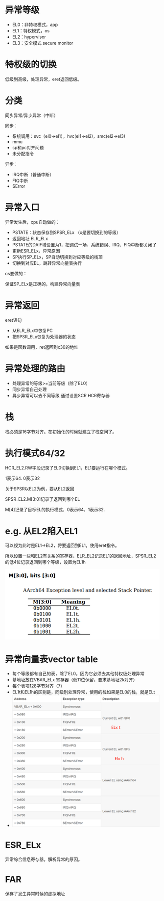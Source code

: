 # 异常等级

- EL0：非特权模式，app
- EL1：特权模式，os
- EL2：hypervisor
- EL3：安全模式 secure monitor

# 特权级的切换

低级到高级，处理异常，eret返回低级。

# 分类

同步异常/异步异常（中断）

同步：

- 系统调用：svc（el0->el1），hvc(el1->el2)，smc(el2->el3)
- mmu
- sp和pc对齐问题
- 未分配指令

异步：

- IRQ中断（普通中断）
- FIQ中断
- SError

# 异常入口

异常发生后，cpu自动做的：

- PSTATE：状态保存到SPSR_ELx （x是要切换到的等级）
- 返回地址 ELR_ELx
- PSTATE的DAIF域设置为1，把调试一场、系统错误、IRQ、FIQ中断都关闭了
- 更新ESR_ELx，异常原因
- SP执行SP_ELx，SP自动切换到对应等级的栈顶
- 切换到对应EL，跳转异常向量表执行

os要做的：

保证SP_ELx是正确的，构建异常向量表

# 异常返回

eret语句

- 从ELR_ELx中恢复PC
- 把SPSR_ELx恢复为处理器的状态

如果是函数调用，ret返回到x30的地址

# 异常处理的路由

- 处理异常的等级>=当前等级（除了EL0）
- 同步异常自己处理
- 异步异常可以去不同等级 通过设置SCR HCR寄存器

# 栈

栈必须是16字节对齐。在初始化的时候就建立了栈空间了。

# 执行模式64/32

HCR_EL2.RW字段记录了EL0切换到EL1，EL1要运行在哪个模式。

1表示64.  0表示32

关于SPSR以EL2为例，要从EL2返回

SPSR_EL2.M[3:0]记录了返回到哪个EL

M[4]记录了目标EL的执行模式，0表示64，1表示32.

# e.g. 从EL2陷入EL1

可以视为此时是EL1->EL2，将要返回到EL1，使用eret指令。

所以设置一些和EL2有关系的寄存器，ELR_EL2记录EL1的返回地址，SPSR_EL2的低4位记录返回到哪个等级，设置为EL1h

![1712475743827](image/异常处理/1712475743827.png)

# 异常向量表vector table

- 每个等级都有自己的表，除了EL0，因为它必须去其他特权级处理异常
- 基地址放在VBAR_ELx 寄存器（低11位保留，要求基地址2k对齐）
- 每个表项128字节对齐（7）
- EL1t和EL1h的区别是，同级别处理异常，使用的栈如果是EL0的栈，就是ELt
- ![1712626105617](image/异常处理/1712626105617.png)

# ESR_ELx

异常综合信息寄存器，解析异常的原因。

# FAR

保存了发生异常时候的虚拟地址
